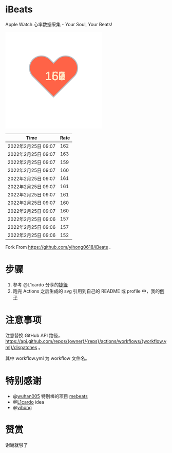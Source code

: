 # iBeats
Apple Watch 心率数据采集 - Your Soul, Your Beats!

![](./files/heart.svg)

<!--START_SECTION:my_heart_rate-->
| Time | Rate | 
 | ---- | ---- | 
| 2022年2月25日 09:07 | 162 |
| 2022年2月25日 09:07 | 163 |
| 2022年2月25日 09:07 | 159 |
| 2022年2月25日 09:07 | 160 |
| 2022年2月25日 09:07 | 161 |
| 2022年2月25日 09:07 | 161 |
| 2022年2月25日 09:07 | 161 |
| 2022年2月25日 09:07 | 160 |
| 2022年2月25日 09:07 | 160 |
| 2022年2月25日 09:06 | 157 |
| 2022年2月25日 09:06 | 157 |
| 2022年2月25日 09:06 | 152 |

<!--END_SECTION:my_heart_rate-->

Fork From https://github.com/yihong0618/iBeats .

# 步骤

1. 参考 @L1cardo 分享的[捷径](https://www.icloud.com/shortcuts/6ab6047b459c41ad822ad6b94b1c03d4)
2. 跑完 Actions 之后生成的 svg 引用到自己的 README 或 profile 中，我的[例子](https://github.com/yihong0618)

# 注意事项

注意替换 GitHub API 路径，https://api.github.com/repos/{owner}/{reps}/actions/workflows/{workflow.yml}/dispatches 。

其中 workflow.yml 为 workflow 文件名。

# 特别感谢
- @[wuhan005](https://github.com/wuhan005) 特别棒的项目 [mebeats](https://github.com/wuhan005/mebeats)
- @[L1cardo](https://github.com/L1cardo) idea
- @[yihong](https://github.com/yihong0618)

# 赞赏

谢谢就够了
